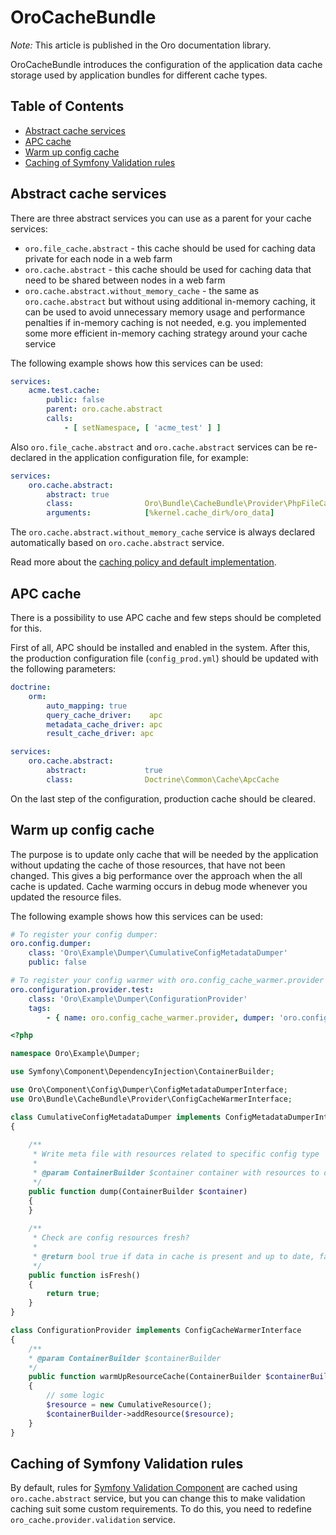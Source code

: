 # OroCacheBundle

*Note:* This article is published in the Oro documentation library.

OroCacheBundle introduces the configuration of the application data cache storage used by application bundles for different cache types.

## Table of Contents

 - [Abstract cache services](#abstract-cache-services)
 - [APC cache](#apc-cache)
 - [Warm up config cache](#warm-up-config-cache)
 - [Caching of Symfony Validation rules](#caching-of-symfony-validation-rules)

## Abstract cache services

There are three abstract services you can use as a parent for your cache services:

 - `oro.file_cache.abstract` - this cache should be used for caching data private for each node in a web farm
 - `oro.cache.abstract` - this cache should be used for caching data that need to be shared between nodes in a web farm
 - `oro.cache.abstract.without_memory_cache` - the same as `oro.cache.abstract` but without using additional in-memory caching, it can be used to avoid unnecessary memory usage and performance penalties if in-memory caching is not needed, e.g. you implemented some more efficient in-memory caching strategy around your cache service

The following example shows how this services can be used:

``` yaml
services:
    acme.test.cache:
        public: false
        parent: oro.cache.abstract
        calls:
            - [ setNamespace, [ 'acme_test' ] ]
```

Also `oro.file_cache.abstract` and `oro.cache.abstract` services can be re-declared in the application configuration file, for example:

``` yaml
services:
    oro.cache.abstract:
        abstract: true
        class:                Oro\Bundle\CacheBundle\Provider\PhpFileCache
        arguments:            [%kernel.cache_dir%/oro_data]
```

The `oro.cache.abstract.without_memory_cache` service is always declared automatically based on `oro.cache.abstract` service.

Read more about the [caching policy and default implementation](Resources/doc/caching_policy.md).

## APC cache

There is a possibility to use APC cache and few steps should be completed for this.

First of all, APC should be installed and enabled in the system. After this, the production configuration file (`config_prod.yml`) should be updated with the following parameters:


``` yaml
doctrine:
    orm:
        auto_mapping: true
        query_cache_driver:    apc
        metadata_cache_driver: apc
        result_cache_driver: apc

services:
    oro.cache.abstract:
        abstract:             true
        class:                Doctrine\Common\Cache\ApcCache
```

On the last step of the configuration, production cache should be cleared.

## Warm up config cache

The purpose is to update only cache that will be needed by the application without updating the cache of those resources,
that have not been changed. This gives a big performance over the approach when the all cache is updated. Cache warming 
occurs in debug mode whenever you updated the resource files. 

The following example shows how this services can be used:

```yaml
# To register your config dumper:
oro.config.dumper:
    class: 'Oro\Example\Dumper\CumulativeConfigMetadataDumper'
    public: false

# To register your config warmer with oro.config_cache_warmer.provider tag:
oro.configuration.provider.test:
    class: 'Oro\Example\Dumper\ConfigurationProvider'
    tags:
        - { name: oro.config_cache_warmer.provider, dumper: 'oro.config.dumper' }

```

```php
<?php

namespace Oro\Example\Dumper;

use Symfony\Component\DependencyInjection\ContainerBuilder;

use Oro\Component\Config\Dumper\ConfigMetadataDumperInterface;
use Oro\Bundle\CacheBundle\Provider\ConfigCacheWarmerInterface;

class CumulativeConfigMetadataDumper implements ConfigMetadataDumperInterface
{
    
    /**
     * Write meta file with resources related to specific config type
     *
     * @param ContainerBuilder $container container with resources to dump
     */
    public function dump(ContainerBuilder $container)
    {
    }
    
    /**
     * Check are config resources fresh?
     *
     * @return bool true if data in cache is present and up to date, false otherwise
     */
    public function isFresh()
    {
        return true;
    }
}

class ConfigurationProvider implements ConfigCacheWarmerInterface
{
    /**
    * @param ContainerBuilder $containerBuilder
    */
    public function warmUpResourceCache(ContainerBuilder $containerBuilder)
    {
        // some logic
        $resource = new CumulativeResource();
        $containerBuilder->addResource($resource);
    }
}
```

## Caching of Symfony Validation rules

By default, rules for [Symfony Validation Component](http://symfony.com/doc/current/book/validation.html) are cached using `oro.cache.abstract` service, but you can change this to make validation caching suit some custom requirements. To do this, you need to redefine `oro_cache.provider.validation` service.
